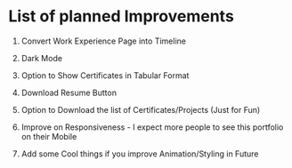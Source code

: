 # List of planned Improvements

1. Convert Work Experience Page into Timeline

1. Dark Mode

1. Option to Show Certificates in Tabular Format

1. Download Resume Button

1. Option to Download the list of Certificates/Projects (Just for Fun)

1. Improve on Responsiveness - I expect more people to see this portfolio on their Mobile

1. Add some Cool things if you improve Animation/Styling in Future
